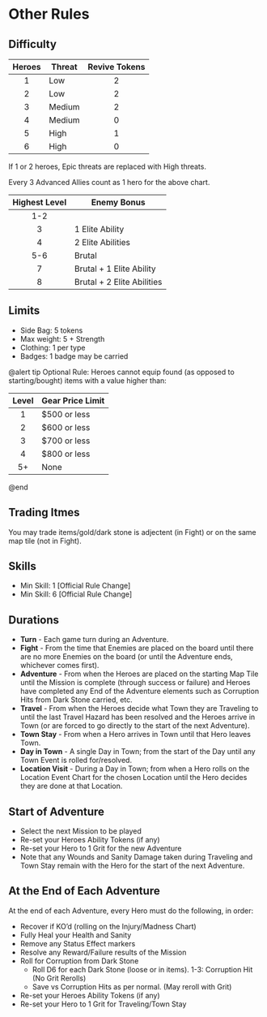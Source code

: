 ﻿# Other Rules


## Difficulty

| Heroes | Threat | Revive Tokens |
| :----: |--------|:-------------:|
| 1      |Low     |2              |
| 2      |Low     |2              |
| 3      |Medium  |2              |
| 4      |Medium  |0              |
| 5      |High    |1              |
| 6      |High    |0              |

If 1 or 2 heroes, Epic threats are replaced with High threats. 

Every 3 Advanced Allies count as 1 hero for the above chart.

| Highest Level | Enemy Bonus                |
| :-----------: |----------------------------|
| 1-2           |                            |
| 3             | 1 Elite Ability            |
| 4             | 2 Elite Abilities          |
| 5-6           | Brutal                     |
| 7             | Brutal + 1 Elite Ability   |
| 8             | Brutal + 2 Elite Abilities |


## Limits

* Side Bag: 5 tokens
* Max weight: 5 + Strength
* Clothing: 1 per type
* Badges: 1 badge may be carried


@alert tip
Optional Rule: Heroes cannot equip found (as opposed to starting/bought) items with a value higher than:

| Level | Gear Price Limit |
| :---: |------------------|
| 1     | $500 or less     |
| 2     | $600 or less     |
| 3     | $700 or less     |
| 4     | $800 or less     |
| 5+    | None             |

@end
 

## Trading Itmes

You may trade items/gold/dark stone is adjectent (in Fight) or on the same map tile (not in Fight).

## Skills

* Min Skill: 1 [Official Rule Change]
* Min Skill: 6 [Official Rule Change]

## Durations

* **Turn** - Each game turn during an Adventure.
* **Fight** - From the time that Enemies are placed on the board until there are no more Enemies on the board (or until the Adventure ends, whichever comes first).
* **Adventure** - From when the Heroes are placed on the starting Map Tile until the Mission is complete (through success or failure) and Heroes have completed any End of the Adventure elements such as Corruption Hits from Dark Stone carried, etc.
* **Travel** - From when the Heroes decide what Town they are Traveling to until the last Travel Hazard has been resolved and the Heroes arrive in Town (or are forced to go directly to the start of the next Adventure).
* **Town Stay** - From when a Hero arrives in Town until that Hero leaves Town.
* **Day in Town** - A single Day in Town; from the start of the Day until any Town Event is rolled for/resolved.
* **Location Visit** - During a Day in Town; from when a Hero rolls on the Location Event Chart for the chosen Location until the Hero decides they are done at that Location.

## Start of Adventure

* Select the next Mission to be played
* Re-set your Heroes Ability Tokens (if any)
* Re-set your Hero to 1 Grit for the new Adventure
* Note that any Wounds and Sanity Damage taken during Traveling and Town Stay remain with the Hero for the start of the next Adventure.

## At the End of Each Adventure

At the end of each Adventure, every Hero must do the following, in order:

* Recover if KO’d (rolling on the Injury/Madness Chart)
* Fully Heal your Health and Sanity
* Remove any Status Effect markers
* Resolve any Reward/Failure results of the Mission
* Roll for Corruption from Dark Stone
  * Roll D6 for each Dark Stone (loose or in items). 1-3: Corruption Hit (No Grit Rerolls)
  * Save vs Corruption Hits as per normal. (May reroll with Grit)
* Re-set your Heroes Ability Tokens (if any)
* Re-set your Hero to 1 Grit for Traveling/Town Stay

